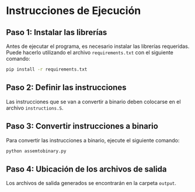 # Instrucciones de Ejecución

## Paso 1: Instalar las librerías
Antes de ejecutar el programa, es necesario instalar las librerías requeridas. Puede hacerlo utilizando el archivo `requirements.txt` con el siguiente comando:

```sh
pip install -r requirements.txt
```

## Paso 2: Definir las instrucciones
Las instrucciones que se van a convertir a binario deben colocarse en el archivo `instructions.S`.

## Paso 3: Convertir instrucciones a binario
Para convertir las instrucciones a binario, ejecute el siguiente comando:

```sh
python assemtobinary.py
```

## Paso 4: Ubicación de los archivos de salida
Los archivos de salida generados se encontrarán en la carpeta `output`.

